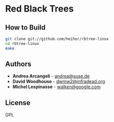 # Red Black Trees

## How to Build
```bash
git clone git://github.com/heiher/rbtree-linux
cd rbtree-linux
make
```

## Authors
* **Andrea Arcangeli** - <andrea@suse.de>
* **David Woodhouse** - <dwmw2@infradead.org>
* **Michel Lespinasse** - <walken@google.com>

## License
GPL

